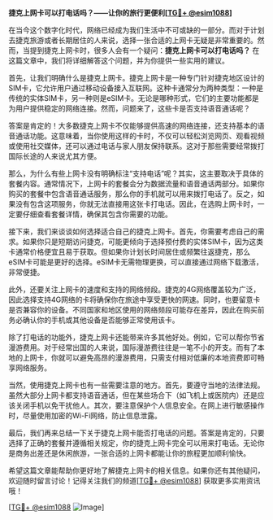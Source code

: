 **捷克上网卡可以打电话吗？——让你的旅行更便利[[TG💪+ @esim1088](https://t.me/s/esim1088)]**

在当今这个数字化时代，网络已经成为我们生活中不可或缺的一部分。而对于计划去捷克旅游或者长期居住的人来说，选择一张合适的上网卡无疑是非常重要的。然而，当提到捷克上网卡时，很多人会有一个疑问：**捷克上网卡可以打电话吗？** 在这篇文章中，我们将详细解答这个问题，并为你提供一些实用的建议。

首先，让我们明确什么是捷克上网卡。捷克上网卡是一种专门针对捷克地区设计的SIM卡，它允许用户通过移动设备接入互联网。这种卡通常分为两种类型：一种是传统的实体SIM卡，另一种则是eSIM卡。无论是哪种形式，它们的主要功能都是为用户提供稳定的网络连接。然而，问题来了，这些卡是否支持语音通话呢？

答案是肯定的！大多数捷克上网卡不仅能够提供高速的网络连接，还支持基本的语音通话功能。这意味着，当你使用这样的卡时，不仅可以轻松浏览网页、观看视频或使用社交媒体，还可以通过电话与家人朋友保持联系。这对于那些需要经常拨打国际长途的人来说尤其方便。

那么，为什么有些上网卡没有明确标注“支持电话”呢？其实，这主要取决于具体的套餐内容。通常情况下，上网卡的套餐会分为数据流量和语音通话两部分。如果你购买的套餐中包含语音通话服务，那么你的手机就可以用来拨打电话了。反之，如果没有包含这项服务，你就无法直接用这张卡打电话。因此，在选购上网卡时，一定要仔细查看套餐详情，确保其包含你需要的功能。

接下来，我们来谈谈如何选择适合自己的捷克上网卡。首先，你需要考虑自己的需求。如果你只是短期访问捷克，可能更倾向于选择预付费的实体SIM卡，因为这类卡通常价格便宜且易于获取。但如果你计划长时间居住或频繁往返捷克，那么eSIM卡可能是更好的选择。eSIM卡无需物理更换，可以直接通过网络下载激活，非常便捷。

此外，还要关注上网卡的速度和支持的网络频段。捷克的4G网络覆盖较为广泛，因此选择支持4G网络的卡将确保你在旅途中享受更快的网速。同时，也要留意卡是否兼容你的设备。不同国家和地区使用的网络频段可能存在差异，因此在购买前务必确认你的手机或其他设备是否能够正常使用该卡。

除了打电话的功能外，捷克上网卡还能带来许多其他好处。例如，它可以帮你节省漫游费用。对于经常出国的人来说，国际漫游费往往是一笔不小的开支。而有了本地的上网卡，你就可以避免高昂的漫游费用，只需支付相对低廉的本地资费即可畅享网络服务。

当然，使用捷克上网卡也有一些需要注意的地方。首先，要遵守当地的法律法规。虽然大部分上网卡都支持语音通话，但在某些场合下（如飞机上或医院内）还是应该关闭手机以免干扰他人。其次，要注意保护个人信息安全。在网上进行敏感操作时，尽量使用加密的Wi-Fi网络，防止信息泄露。

最后，我们再来总结一下关于捷克上网卡能否打电话的问题。答案是肯定的，只要选择了正确的套餐并遵循相关规定，你的捷克上网卡完全可以用来打电话。无论你是商务出差还是休闲旅游，一张合适的上网卡都能让你的旅程更加顺利愉快。

希望这篇文章能帮助你更好地了解捷克上网卡的相关信息。如果你还有其他疑问，欢迎随时留言讨论！记得关注我们的频道[[TG💪+ @esim1088](https://t.me/s/esim1088)] 获取更多实用资讯哦！

[[TG💪+ @esim1088](https://t.me/s/esim1088) ![Image](https://i.postimg.cc/4NQfJmqS/Snipaste-2025-05-13-00-14-12.png)]